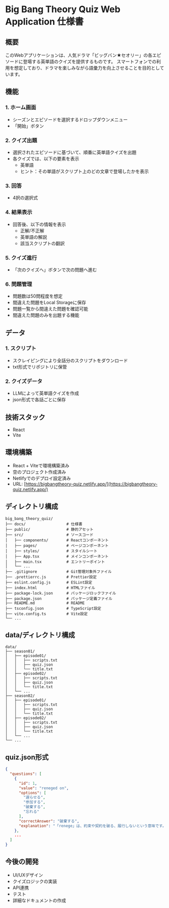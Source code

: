 # Big Bang Theory Quiz Web Application 仕様書

## 概要

このWebアプリケーションは、人気ドラマ「ビッグバン★セオリー」の各エピソードに登場する英単語のクイズを提供するものです。
スマートフォンでの利用を想定しており、ドラマを楽しみながら語彙力を向上させることを目的としています。

## 機能

### 1. ホーム画面

*   シーズンとエピソードを選択するドロップダウンメニュー
*   「開始」ボタン

### 2. クイズ出題

*   選択されたエピソードに基づいて、順番に英単語クイズを出題
*   各クイズでは、以下の要素を表示
    *   英単語
    *   ヒント：その単語がスクリプト上のどの文章で登場したかを表示

### 3. 回答

*   4択の選択式

### 4. 結果表示

*   回答後、以下の情報を表示
    *   正解/不正解
    *   英単語の解説
    *   該当スクリプトの翻訳

### 5. クイズ進行

*   「次のクイズへ」ボタンで次の問題へ進む

### 6. 問題管理

*   問題数は50問程度を想定
*   間違えた問題をLocal Storageに保存
*   問題一覧から間違えた問題を確認可能
*   間違えた問題のみを出題する機能

## データ

### 1. スクリプト

*   スクレイピングにより全話分のスクリプトをダウンロード
*   txt形式でリポジトリに保管

### 2. クイズデータ

*   LLMによって英単語クイズを作成
*   json形式で各話ごとに保存

## 技術スタック

*   React
*   Vite

## 環境構築

*   React + Viteで環境構築済み
*   空のプロジェクト作成済み
*   Netlifyでのデプロイ設定済み
*   URL: [https://bigbangtheory-quiz.netlify.app/](https://bigbangtheory-quiz.netlify.app/)

## ディレクトリ構成

```
big_bang_theory_quiz/
├── docs/                  # 仕様書
├── public/                # 静的アセット
├── src/                   # ソースコード
│   ├── components/        # Reactコンポーネント
│   ├── pages/             # ページコンポーネント
│   ├── styles/            # スタイルシート
│   ├── App.tsx            # メインコンポーネント
│   ├── main.tsx           # エントリーポイント
│   └── ...
├── .gitignore             # Git管理対象外ファイル
├── .prettierrc.js         # Prettier設定
├── eslint.config.js       # ESLint設定
├── index.html             # HTMLファイル
├── package-lock.json      # パッケージロックファイル
├── package.json           # パッケージ定義ファイル
├── README.md              # README
├── tsconfig.json          # TypeScript設定
├── vite.config.ts         # Vite設定
└── ...
```

## data/ディレクトリ構成

```
data/
├── season01/
│   ├── episode01/
│   │   ├── scripts.txt
│   │   ├── quiz.json
│   │   └── title.txt
│   ├── episode02/
│   │   ├── scripts.txt
│   │   ├── quiz.json
│   │   └── title.txt
│   └── ...
├── season02/
│   ├── episode01/
│   │   ├── scripts.txt
│   │   ├── quiz.json
│   │   └── title.txt
│   ├── episode02/
│   │   ├── scripts.txt
│   │   ├── quiz.json
│   │   └── title.txt
│   └── ...
└── ...
```

## quiz.json形式

```json
{
  "questions": [
    {
      "id": 1,
      "value": "reneged on",
      "options": [
        "遅らせる",
        "参加する",
        "破棄する",
        "忘れる"
      ],
      "correctAnswer": "破棄する",
      "explanation": "「renege」は、約束や契約を破る、履行しないという意味です。特にフォーマルな状況や、道徳的な義務がある場合に用いられます。「renege on」という形で、具体的な約束の内容を伴って使われることが多いです.\n\n例：He reneged on his promise to help her move. (彼は彼女の引っ越しを手伝うという約束を破った。)"
    },
    ...
  ]
}
```

## 今後の開発

*   UI/UXデザイン
*   クイズロジックの実装
*   API連携
*   テスト
*   詳細なドキュメントの作成
